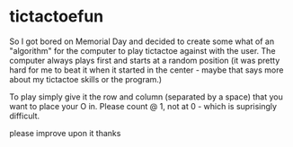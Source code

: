 # tictactoefun

So I got bored on Memorial Day and decided to create some what of an 
"algorithm" for the computer to play tictactoe against with the user. The 
computer always plays first and starts at a random position (it was pretty 
hard for me to beat it when it started in the center - maybe that says more
about my tictactoe skills or the program.) 

To play simply give it the row and column (separated by a space) that you want 
to place your O in. Please count @ 1, not at 0 - which is suprisingly difficult. 

please improve upon it 
thanks